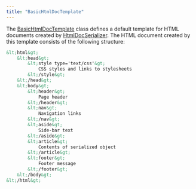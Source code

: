 ```yaml
---
title: "BasicHtmlDocTemplate"
---
```


The [BasicHtmlDocTemplate](../apidocs/org/apache/juneau/html/BasicHtmlDocTemplate.html) class defines a default template for HTML documents
created by [HtmlDocSerializer](../apidocs/org/apache/juneau/html/HtmlDocSerializer.html).
The HTML document created by this template consists of the following structure:

```xml
&lt;html&gt;
    &lt;head&gt;
        &lt;style type='text/css'&gt;
            CSS styles and links to stylesheets
        &lt;/style&gt;
    &lt;/head&gt;
    &lt;body&gt;
        &lt;header&gt;
            Page header
        &lt;/header&gt;
        &lt;nav&gt;
            Navigation links
        &lt;/nav&gt;
        &lt;aside&gt;
            Side-bar text
        &lt;/aside&gt;
        &lt;article&gt;
            Contents of serialized object
        &lt;/article&gt;
        &lt;footer&gt;
            Footer message
        &lt;/footer&gt;
    &lt;/body&gt;
&lt;/html&gt;

```
